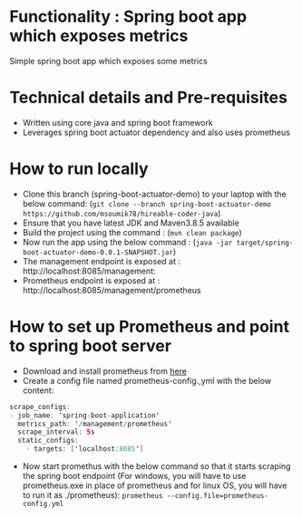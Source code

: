 # Functionality : Spring boot app which exposes metrics
Simple spring boot app which exposes some metrics


# Technical details and Pre-requisites
- Written using core java and spring boot framework
- Leverages spring boot actuator dependency and also uses prometheus


# How to run locally
- Clone this branch (spring-boot-actuator-demo) to your laptop with the below command:
  (`git clone --branch spring-boot-actuator-demo https://github.com/msoumik78/hireable-coder-java`)
- Ensure that you have latest JDK and Maven3.8.5 available
- Build the project using the command :
  (`mvn clean package`)
- Now run the app using the below command :
  (`java -jar target/spring-boot-actuator-demo-0.0.1-SNAPSHOT.jar`)
- The management endpoint is exposed at : http://localhost:8085/management:
- Prometheus endpoint is exposed at : http://localhost:8085/management/prometheus


# How to set up Prometheus and point to spring boot server
- Download and install prometheus from [here](https://prometheus.io/download/)
- Create a config file named prometheus-config.,yml with the below content:
```kotlin
scrape_configs:
- job_name: 'spring-boot-application'
  metrics_path: '/management/prometheus'
  scrape_interval: 5s
  static_configs:
    - targets: ['localhost:8085']
  ```
- Now start promethus with the below command so that it starts scraping the spring boot endpoint
  (For windows, you will have to use prometheus.exe in place of prometheus and for linux OS, you will have to run it as ./prometheus):
  `prometheus --config.file=prometheus-config.yml`

